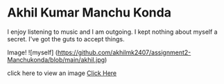 # Akhil Kumar Manchu Konda

I enjoy listening to music and I am outgoing. I kept nothing about myself a secret. I've got the guts to accept things.

Image! ![myself] (https://github.com/akhilmk2407/assignment2-Manchukonda/blob/main/akhil.jpg)

click here to view an image [Click Here](https://github.com/akhilmk2407/assignment2-Manchukonda/blob/main/akhil.jpg)

